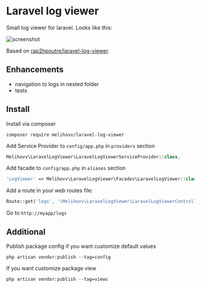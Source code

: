 Laravel log viewer
==================

Small log viewer for laravel. Looks like this:

![screenshot](https://cloud.githubusercontent.com/assets/8608721/21664637/e34b26e2-d2f8-11e6-8a7e-721f0009adb4.png)

Based on [rap2hpoutre/laravel-log-viewer](https://github.com/rap2hpoutre/laravel-log-viewer).

Enhancements
------------
- navigation to logs in nested folder
- tests

Install
-------
Install via composer
```
composer require melihovv/laravel-log-viewer
```

Add Service Provider to `config/app.php` in `providers` section
```php
Melihovv\LaravelLogViewer\LaravelLogViewerServiceProvider::class,
```

Add facade to `config/app.php` in `aliases` section
```php
'LogViewer' => Melihovv\LaravelLogViewer\Facades\LaravelLogViewer::class,
```

Add a route in your web routes file:
```php 
Route::get('logs', '\Melihovv\LaravelLogViewer\LaravelLogViewerController@index');
```

Go to `http://myapp/logs`

Additional
----------

Publish package config if you want customize default values
```
php artisan vendor:publish --tag=config
```

If you want customize package view
```
php artisan vendor:publish --tag=views
```
